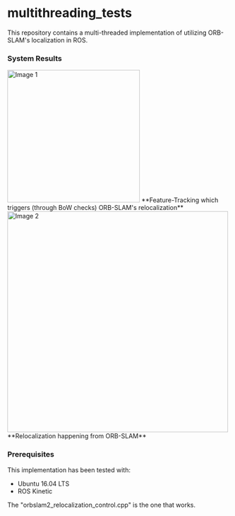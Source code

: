 # multithreading_tests
This repository contains a multi-threaded implementation of utilizing ORB-SLAM's localization in ROS.

### System Results

  <img src="https://github.com/NekSfyris/orbslam_multithreading/blob/ORBSLAM_multithreading/results/feature_tracking.png" alt="Image 1"  title="Feature-Tracking which triggers ORB-SLAM's relocalization" width="300"/>
**Feature-Tracking which triggers (through BoW checks) ORB-SLAM's relocalization**  
  
  <img src="https://github.com/NekSfyris/orbslam_multithreading/blob/ORBSLAM_multithreading/results/ORBSLAM_relocalization.png" alt="Image 2"  title="Relocalization happening from ORB-SLAM" width="500"/>
**Relocalization happening from ORB-SLAM**


### Prerequisites
This implementation has been tested with: 
* Ubuntu 16.04 LTS
* ROS Kinetic


The "orbslam2_relocalization_control.cpp" is the one that works.

